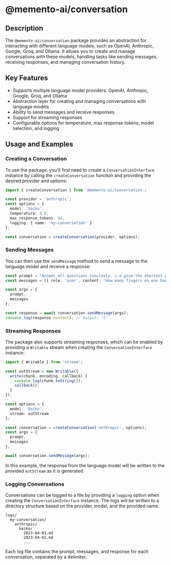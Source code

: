 # @memento-ai/conversation
## Description
The `@memento-ai/conversation` package provides an abstraction for interacting with different language models, such as OpenAI, Anthropic, Google, Groq, and Ollama. It allows you to create and manage conversations with these models, handling tasks like sending messages, receiving responses, and managing conversation history.

## Key Features
- Supports multiple language model providers: OpenAI, Anthropic, Google, Groq, and Ollama
- Abstraction layer for creating and managing conversations with language models
- Ability to send messages and receive responses
- Support for streaming responses
- Configurable options for temperature, max response tokens, model selection, and logging

## Usage and Examples
### Creating a Conversation
To use the package, you'll first need to create a `ConversationInterface` instance by calling the `createConversation` function and providing the desired provider and options:

```typescript
import { createConversation } from '@memento-ai/conversation';

const provider = 'anthropic';
const options = {
  model: 'haiku',
  temperature: 0.0,
  max_response_tokens: 64,
  logging: { name: 'my-conversation' }
};

const conversation = createConversation(provider, options);
```

### Sending Messages
You can then use the `sendMessage` method to send a message to the language model and receive a response:

```typescript
const prompt = "Answer all questions concisely, i.e give the shortest possible answer.";
const messages = [{ role: 'user', content: 'How many fingers on one hand?' }];

const args = {
  prompt,
  messages
};

const response = await conversation.sendMessage(args);
console.log(response.content); // Output: '5'
```

### Streaming Responses
The package also supports streaming responses, which can be enabled by providing a `Writable` stream when creating the `ConversationInterface` instance:

```typescript
import { Writable } from 'stream';

const outStream = new Writable({
  write(chunk, encoding, callback) {
    console.log(chunk.toString());
    callback();
  }
});

const options = {
  model: 'haiku',
  stream: outStream
};

const conversation = createConversation('anthropic', options);
const args = {
  prompt,
  messages
};

await conversation.sendMessage(args);
```
In this example, the response from the language model will be written to the provided `outStream` as it is generated.

### Logging Conversations
Conversations can be logged to a file by providing a `logging` option when creating the `ConversationInterface` instance. The logs will be written to a directory structure based on the provider, model, and the provided name.

```
logs/
  my-conversation/
    anthropic/
      haiku/
        2023-04-01.md
        2023-04-02.md
        ...
```
Each log file contains the prompt, messages, and response for each conversation, separated by a delimiter.
